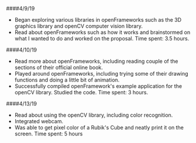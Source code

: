 ####4/9/19

- Began exploring various libraries in openFrameworks such as the 3D graphics library and openCV computer vision library.
- Read about openFrameworks such as how it works and brainstormed on what I wanted to do and worked on the proposal.
Time spent: 3.5 hours.

####4/10/19
- Read more about openFrameworks, including reading couple of the sections of their official online book.
- Played around openFrameworks, including trying some of their drawing functions and doing a little bit of animation.
- Successfully compiled openFramework's example application for the openCV library. Studied the code.
Time spent: 3 hours.

####4/13/19
- Read about using the openCV library, including color recognition.
- Integrated webcam.
- Was able to get pixel color of a Rubik's Cube and neatly print it on the screen.
Time spent: 5 hours